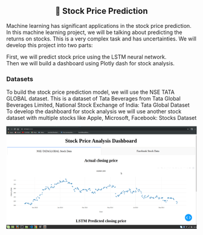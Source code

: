 
<h2 align=center> 📑 Stock Price Prediction </h2>

Machine learning has significant applications in the stock price prediction. In this machine learning project, we will be talking about predicting the returns on stocks. This is a very complex task and has uncertainties. We will develop this project into two parts:

First, we will predict stock price using the LSTM neural network.<br>
Then we will build a dashboard using Plotly dash for stock analysis.

<h3>Datasets</h3>

To build the stock price prediction model, we will use the NSE TATA GLOBAL dataset. This is a dataset of Tata Beverages from Tata Global Beverages Limited, National Stock Exchange of India: Tata Global Dataset
To develop the dashboard for stock analysis we will use another stock dataset with multiple stocks like Apple, Microsoft, Facebook: Stocks Dataset

![Alt text](Stock-Price-Prediction-project-dashboard-2.gif)